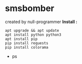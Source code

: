 # smsbomber
created by null-programmer
**Install :**
```
apt upgrade && apt update
apt install python python3
apt install pip
pip install requests
pip install colorama
```
-  ps
